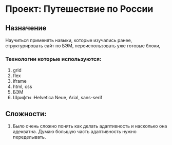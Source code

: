 # Проект: Путешествие по России

## Назначение
Научиться применять навыки, которые изучались ранее, структурировать сайт по БЭМ, переиспользовать уже готовые блоки,
### Технологии которые используются:
1. grid
2. flex
3. iframe
4. html, css
5. БЭМ
6. Шрифты :Helvetica Neue, Arial, sans-serif

## Сложности:
1. Было очень сложно понять как делать адаптивность и насколько она адекватна. Думаю большую часть адаптивность нужно переделывать.

